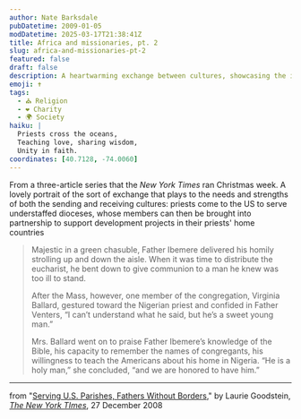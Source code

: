 ```yaml
---
author: Nate Barksdale
pubDatetime: 2009-01-05
modDatetime: 2025-03-17T21:38:41Z
title: Africa and missionaries, pt. 2
slug: africa-and-missionaries-pt-2
featured: false
draft: false
description: A heartwarming exchange between cultures, showcasing the impact of priests serving in U.S. parishes and their connection to home.
emoji: ✝️
tags:
  - ⛪ Religion
  - ❤️ Charity
  - 🌍 Society
haiku: |
  Priests cross the oceans,  
  Teaching love, sharing wisdom,  
  Unity in faith.
coordinates: [40.7128, -74.0060]
---
```


From a three-article series that the _New York Times_ ran Christmas week. A lovely portrait of the sort of exchange that plays to the needs and strengths of both the sending and receiving cultures: priests come to the US to serve understaffed dioceses, whose members can then be brought into partnership to support development projects in their priests' home countries

> Majestic in a green chasuble, Father Ibemere delivered his homily strolling up and down the aisle. When it was time to distribute the eucharist, he bent down to give communion to a man he knew was too ill to stand.
>
> After the Mass, however, one member of the congregation, Virginia Ballard, gestured toward the Nigerian priest and confided in Father Venters, “I can’t understand what he said, but he’s a sweet young man.”
>
> Mrs. Ballard went on to praise Father Ibemere’s knowledge of the Bible, his capacity to remember the names of congregants, his willingness to teach the Americans about his home in Nigeria. “He is a holy man,” she concluded, “and we are honored to have him.”

---

from "[Serving U.S. Parishes, Fathers Without Borders](http://web.archive.org/web/20210505202756/http://www.nytimes.com/2008/12/28/us/28priest.html?pagewanted=4)," by Laurie Goodstein, [_The New York TImes_](http://web.archive.org/web/20210505202756/http://www.nytimes.com/2008/12/28/us/28priest.html?pagewanted=4), 27 December 2008
